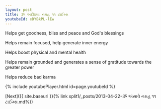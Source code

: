 ```yaml
---
layout: post
title: ૐ અદીઠ્યા નમહ ૧૧ ટાઈમ્સ
youtubeId: eDYBkPL-lEw
---
```

 
 
Helps get goodness, bliss and peace and God's blessings
 
Helps remain focused, help generate inner energy 
 
Helps boost physical and mental health 
 
Helps remain grounded and generates a sense of gratitude towards the greater power 
 
Helps reduce bad karma
 
 
 
 


{% include youtubePlayer.html id=page.youtubeId %}
 
[Next]({{ site.baseurl }}{% link  split1/_posts/2013-04-22-ૐ અંસાવે નમહ ૧૧ ટાઈમ્સ.md%})
 
